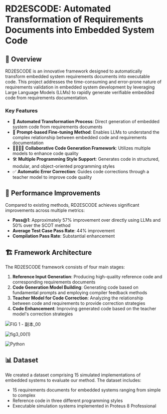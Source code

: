 # RD2ESCODE: Automated Transformation of Requirements Documents into Embedded System Code

## 📝 Overview

RD2ESCODE is an innovative framework designed to automatically transform embedded system requirements documents into executable code. This project addresses the time-consuming and error-prone nature of requirements validation in embedded system development by leveraging Large Language Models (LLMs) to rapidly generate verifiable embedded code from requirements documentation.

### Key Features

- 🔄 **Automated Transformation Process**: Direct generation of embedded system code from requirements documents
- 🧠 **Prompt-based Fine-tuning Method**: Enables LLMs to understand the complex relationship between embedded code and requirements documentation
- 👨‍👩‍👧‍👦 **Collaborative Code Generation Framework**: Utilizes multiple models to enhance code quality
- 🛠️ **Multiple Programming Style Support**: Generates code in structured, modular, and object-oriented programming styles
- ✅ **Automatic Error Correction**: Guides code corrections through a teacher model to improve code quality

## 🚀 Performance Improvements

Compared to existing methods, RD2ESCODE achieves significant improvements across multiple metrics:

- **Pass@1**: Approximately 57% improvement over directly using LLMs and 50% over the SCOT method
- **Average Test Case Pass Rate**: 44% improvement
- **Compilation Pass Rate**: Substantial enhancement

## 🏗️ Framework Architecture

The RD2ESCODE framework consists of four main stages:

1. **Reference Input Generation**: Producing high-quality reference code and corresponding requirements documents
2. **Code Generation Model Building**: Generating code based on fundamental prompts and employing compiler feedback methods
3. **Teacher Model for Code Correction**: Analyzing the relationship between code and requirements to provide correction strategies
4. **Code Enhancement**: Improving generated code based on the teacher model's correction strategies

![FIG 1 - 副本_00](https://github.com/user-attachments/assets/8dd262fc-b707-4264-8e5d-01ba9e3fa2f9)

![fig3_00(1)](https://github.com/user-attachments/assets/397e7d66-3648-4aaf-bece-df2e7725b31e)

![Python](https://img.shields.io/badge/python-3.7+-orange)



## 📊 Dataset
We created a dataset comprising 15 simulated implementations of embedded systems to evaluate our method. The dataset includes:

- 15 requirements documents for embedded systems ranging from simple to complex
- Reference code in three different programming styles
- Executable simulation systems implemented in Proteus 8 Professional
